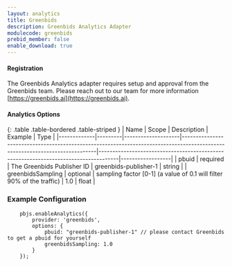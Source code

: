 ```yaml
---
layout: analytics
title: Greenbids
description: Greenbids Analytics Adapter
modulecode: greenbids
prebid_member: false
enable_download: true
---
```


#### Registration

The Greenbids Analytics adapter requires setup and approval from the
Greenbids team. Please reach out to our team for more information [https://greenbids.ai](https://greenbids.ai).

#### Analytics Options

{: .table .table-bordered .table-striped }
| Name         | Scope              | Description                                                                                                                 | Example                                                                             | Type             |
|-------------|---------|--------------------|-----------------------------------------------------------------------------------------------------------------------------|-------------------------------------------------------------------------------------|------------------|
| pbuid | required  | The Greenbids Publisher ID | greenbids-publisher-1  | string |
| greenbidsSampling | optional  | sampling factor [0-1] (a value of 0.1 will filter 90% of the traffic) | 1.0  | float |

### Example Configuration

```
    pbjs.enableAnalytics({
        provider: 'greenbids',
        options: {
            pbuid: "greenbids-publisher-1" // please contact Greenbids to get a pbuid for yourself
            greenbidsSampling: 1.0
        }
    });
```
